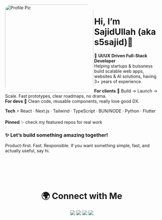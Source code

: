 
<img height="290" align="left" alt="Profile Pic" style="border-radius: 20px;" src="https://avatars.githubusercontent.com/u/104836510?v=4" />

#  Hi, I’m SajidUllah (aka **s5sajid**)👋 
🚀 **UI/UX Driven Full-Stack Developer**  
Helping startups & buissness build scalable web apps, websites & AI solutions, having 3+ years of experience.

**For clients** 🚀 Build → Launch → Scale. Fast prototypes, clear roadmaps, no drama.  
**For devs** 🧩 Clean code, reusable components, really love good DX.

**Tech** ⚡ React · Next.js · Tailwind · TypeScript · BUN/NODE · Python · Flutter

**Pinned** ✨ check my featured repos for real work

### ✨ Let’s build something amazing together!  
Product-first. Fast. Responsible. If you want something simple, fast, and actually useful, say hi.

<br>
<br>
<br>
<br>

<h1 align="center"> 🌍 Connect with Me  </h1>

<p align="center">
  <a href="https://s5sajid.github.io">
  <img src="https://img.shields.io/badge/Website-000000?style=for-the-badge&logo=About.me&logoColor=white"></a>
  <a href="https://github.com/s5sajid">
  <img src="https://img.shields.io/badge/GitHub-181717.svg?style=for-the-badge&logo=GitHub&logoColor=white"></a>
  <a href="mailto:s5sajidyt@gmail.com">
  <img src="https://img.shields.io/badge/Gmail-D14836?style=for-the-badge&logo=gmail&logoColor=white"></a>
  <a href="https://www.youtube.com/@s5sajid">
  <img src="https://img.shields.io/badge/YouTube-FF0000?style=for-the-badge&logo=youtube&logoColor=white"></a>
</p>
